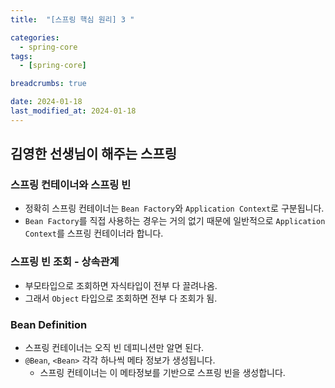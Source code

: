 ```yaml
---
title:  "[스프링 핵심 원리] 3 "

categories:
  - spring-core
tags:
  - [spring-core]

breadcrumbs: true

date: 2024-01-18
last_modified_at: 2024-01-18
---
```


## 김영한 선생님이 해주는 스프링

### 스프링 컨테이너와 스프링 빈
- 정확히 스프링 컨테이너는 `Bean Factory`와 `Application Context`로 구분됩니다.
- `Bean Factory`를 직접 사용하는 경우는 거의 없기 때문에 일반적으로 `Application Context`를 스프링 컨테이너라 합니다.

### 스프링 빈 조회 - 상속관계
- 부모타입으로 조회하면 자식타입이 전부 다 끌려나옴.
- 그래서 `Object` 타입으로 조회하면 전부 다 조회가 됨.

### Bean Definition
- 스프링 컨테이너는 오직 빈 데피니션만 알면 된다.
- `@Bean`, `<Bean>` 각각 하나씩 메타 정보가 생성됩니다.
  - 스프링 컨테이너는 이 메타정보를 기반으로 스프링 빈을 생성합니다.
